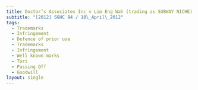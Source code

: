 ```yaml
---
title: Doctor’s Associates Inc v Lim Eng Wah (trading as SUBWAY NICHE)
subtitle: "[2012] SGHC 84 / 18\_April\_2012"
tags:
  - Trademarks
  - Infringement
  - Defence of prior use
  - Trademarks
  - Infringement
  - Well known marks
  - Tort
  - Passing Off
  - Goodwill
layout: single
---
```


